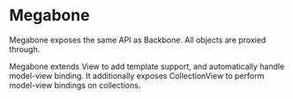 Megabone
========

Megabone exposes the same API as Backbone. All objects are proxied through.

Megabone extends View to add template support, and automatically handle model-view binding.
It additionally exposes CollectionView to perform model-view bindings on collections.
